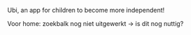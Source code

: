 Ubi, an app for children to become more independent!

Voor home: zoekbalk nog niet uitgewerkt -> is dit nog nuttig?